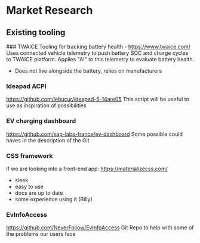 # Market Research
## Existing tooling
### TWAICE
Tooling for tracking battery health - https://www.twaice.com/
Uses connected vehicle telemetry to push battery SOC and charge cycles to TWAICE platform.
Applies "AI" to this telemetry to evaluate battery health.
* Does not live alongside the battery, relies on manufacturers

### Ideapad ACPI
https://github.com/lebucur/ideapad-5-14are05
This script will be useful to use as inspiration of possibilities

### EV charging dashboard
https://github.com/sap-labs-france/ev-dashboard
Some possible could haves in the description of the Git

### CSS framework
if we are looking into a front-end app: https://materializecss.com/
* sleek
* easy to use
* docs are up to date
* some experience using it (Billy)

### EvInfoAccess
https://github.com/NeverFollow/EvInfoAccess
Git Repo to help with some of the problems our users face
